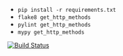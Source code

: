 - ```pip install -r requirements.txt```
- ```flake8 get_http_methods```
- ```pylint get_http_methods```
- ```mypy get_http_methods```

[![Build Status](https://github.com/navik86/pylint_flake8_mypy_cheking/actions/workflows/github-actions.yml/badge.svg?branch=master)](https://github.com/navik86/pylint_flake8_mypy_cheking/actions/workflows/github-actions.yml)